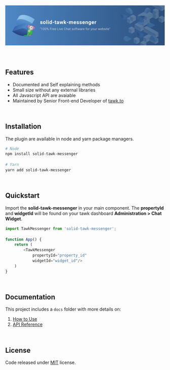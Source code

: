 # ![solid-headless](/images/banner.jpg)

<br/>

## Features
- Documented and Self explaining methods
- Small size without any external libraries
- All Javascript API are avaiable
- Maintained by Senior Front-end Developer of [tawk.to](https://www.tawk.to)

<br/>

## Installation
The plugin are available in node and yarn package managers.
```bash
# Node
npm install solid-tawk-messenger

# Yarn
yarn add solid-tawk-messenger
```

<br/>

## Quickstart
Import the **solid-tawk-messenger** in your main component. The **propertyId** and **widgetId** will
be found on your tawk dashboard **Administration > Chat Widget**.

```js
import TawkMessenger from 'solid-tawk-messenger';

function App() {
    return (
        <TawkMessenger
            propertyId="property_id"
            widgetId="widget_id"/>
    )
}
```

<br/>

## Documentation

This project includes a `docs` folder with more details on:
1.  [How to Use](docs/how-to-use.md)
1.  [API Reference](docs/api-reference.md)

<br/>


## License

Code released under [MIT](https://github.com/jaoaustero/solid-tawk-messenger/blob/main/LICENSE) license.
